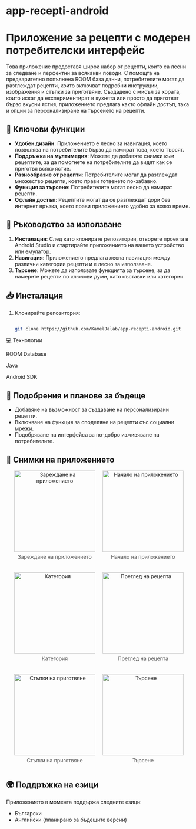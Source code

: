 # app-recepti-android

# Приложение за рецепти с модерен потребителски интерфейс

Това приложение предоставя широк набор от рецепти, които са лесни за следване и перфектни за всякакви поводи. С помощта на предварително попълнена ROOM база данни, потребителите могат да разглеждат рецепти, които включват подробни инструкции, изображения и стъпки за приготвяне. Създадено с мисъл за хората, които искат да експериментират в кухнята или просто да приготвят бързо вкусни ястия, приложението предлага както офлайн достъп, така и опции за персонализиране на търсенето на рецепти.

## 📌 Ключови функции

- **Удобен дизайн**: Приложението е лесно за навигация, което позволява на потребителите бързо да намират това, което търсят.
- **Поддръжка на мултимедия**: Можете да добавяте снимки към рецептите, за да помогнете на потребителите да видят как се приготвя всяко ястие.
- **Разнообразие от рецепти**: Потребителите могат да разглеждат множество рецепти, което прави готвенето по-забавно.
- **Функция за търсене**: Потребителите могат лесно да намират рецепти.
- **Офлайн достъп**: Рецептите могат да се разглеждат дори без интернет връзка, което прави приложението удобно за всяко време.


## 📖 Ръководство за използване

1. **Инсталация**: След като клонирате репозитория, отворете проекта в Android Studio и стартирайте приложението на вашето устройство или емулатор.
2. **Навигация**: Приложението предлага лесна навигация между различни категории рецепти и е лесно за използване.
3. **Търсене**: Можете да използвате функцията за търсене, за да намерите рецепти по ключови думи, като съставки или категории.


## 📥 Инсталация

1. Клонирайте репозитория:
   
   ```bash
   
   git clone https://github.com/KamelJalab/app-recepti-android.git


💻 Технологии

ROOM Database

Java

Android SDK

## 🚀 Подобрения и планове за бъдеще

- Добавяне на възможност за създаване на персонализирани рецепти.
- Включване на функция за споделяне на рецепти със социални мрежи.
- Подобряване на интерфейса за по-добро изживяване на потребителите.

## 📸 Снимки на приложението

<div style="display: flex; gap: 20px; justify-content: center; flex-wrap: wrap;">
  <div style="text-align: center; width: 220px;">
    <img src="Splash_Screen.jpg" alt="Зареждане на приложението" width="220"/>
    <p style="font-size: 14px; color: #555; margin-top: 5px;">Зареждане на приложението</p>
  </div>
  <div style="text-align: center; width: 220px;">
    <img src="Homepage.jpg" alt="Начало на приложението" width="220"/>
    <p style="font-size: 14px; color: #555; margin-top: 5px;">Начало на приложението</p>
  </div>
  <div style="text-align: center; width: 220px;">
    <img src="Category.jpg" alt="Категория" width="220"/>
    <p style="font-size: 14px; color: #555; margin-top: 5px;">Категория</p>
  </div>
  <div style="text-align: center; width: 220px;">
    <img src="productview.jpg" alt="Преглед на рецепта" width="220"/>
    <p style="font-size: 14px; color: #555; margin-top: 5px;">Преглед на рецепта</p>
  </div>
  <div style="text-align: center; width: 220px;">
    <img src="steps_resipe.jpg" alt="Стъпки на приготвяне" width="220"/>
    <p style="font-size: 14px; color: #555; margin-top: 5px;">Стъпки на приготвяне</p>
  </div>
  <div style="text-align: center; width: 220px;">
    <img src="Search.jpg" alt="Търсене" width="220"/>
    <p style="font-size: 14px; color: #555; margin-top: 5px;">Търсене</p>
  </div>
</div>




## 🌍 Поддръжка на езици

Приложението в момента поддържа следните езици:
- Български
- Английски (планирано за бъдещите версии)

